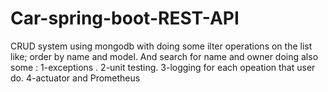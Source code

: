 # Car-spring-boot-REST-API
CRUD system using mongodb with doing some ilter operations on the list like; order by name and model. And search for name and owner 
doing also some  :
1-exceptions .
2-unit testing.
3-logging for each opeation that user do. 
4-actuator and Prometheus
